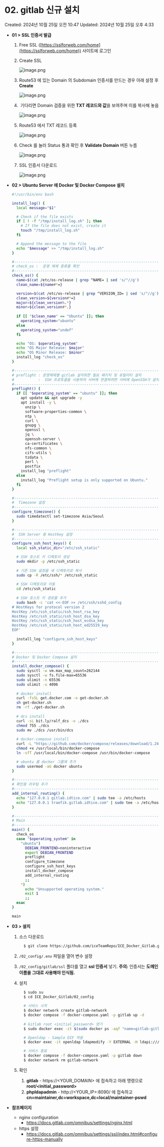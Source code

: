 # 02. gitlab 신규 설치

Created: 2024년 10월 25일 오전 10:47
Updated: 2024년 10월 25일 오후 4:33

- **01 > SSL 인증서 발급**
    1. Free SSL ([https://sslforweb.com/home](https://sslforweb.com/home)) 사이트에 로그인
    2. Create SSL
        
        ![image.png](/pictures/image.png)
        
    3. Route53 에 있는 Domain 의 Subdomain 인증서를 만드는 경우 아래 설정 후 **Create**
        
        ![image.png](/pictures/image%201.png)
        
    4.  기다리면 Domain 검증을 위한 **TXT 레코드와 값**을 보여주며 이를 복사해 놓음
        
        ![image.png](/pictures/image%202.png)
        
    5. Route53 에서 TXT 레코드 등록
        
        ![image.png](/pictures/image%203.png)
        
    6. Check 를 눌러 Status 통과 확인 후 **Validate Domain** 버튼 누름
        
        ![image.png](/pictures/image%204.png)
        
    7. SSL 인증서 다운로드
        
        ![image.png](/pictures/image%205.png)
        
    
- **02 > Ubuntu Server 에 Docker 및 Docker Compose 설치**
    
    ```bash
    #!/usr/bin/env bash

    install_log() {
      local message="$1"

      # Check if the file exists
      if [ ! -f "/tmp/install_log.sh" ]; then
        # If the file does not exist, create it
        touch "/tmp/install_log.sh"
      fi

      # Append the message to the file
      echo "$message" >> "/tmp/install_log.sh"
    }

    #----------------------------------------------------------------------
    # check_os :  운영 체제 종류를 확인
    #----------------------------------------------------------------------
    check_os() {
      name=$(cat /etc/os-release | grep ^NAME= | sed 's/"//g')
      clean_name=${name#*=}

      version=$(cat /etc/os-release | grep ^VERSION_ID= | sed 's/"//g')
      clean_version=${version#*=}
      major=${clean_version%.*}
      minor=${clean_version#*.}
      
      if [[ "$clean_name" == "Ubuntu" ]]; then
        operating_system="ubuntu"
      else
        operating_system="undef"
      fi

      echo "OS: $operating_system"
      echo "OS Major Release: $major"
      echo "OS Minor Release: $minor"
      install_log "check_os"
    }

    #----------------------------------------------------------------------
    # preflight : 운영체제별 gitlab 설치위한 필요 패키지 및 유틸리티 설치
    #           :  SSH 프로토콜을 사용하여 서버에 연결하려면 서버에 OpenSSH가 설치되어 있어야 하며, 포트 22가 열려 있어야 함
    #----------------------------------------------------------------------
    preflight() {
      if [[ "$operating_system" == "ubuntu" ]]; then
        apt update && apt upgrade -y
        apt install -y \
          unzip \
          software-properties-common \
          ntp \
          curl \
          gnupg \
          openssl \
          jq \
          openssh-server \
          ca-certificates \
          nfs-common \
          cifs-utils \
          tzdata \
          perl \
          postfix
        install_log "preflight"
      else
        install_log "Preflight setup is only supported on Ubuntu."
      fi
    }

    #----------------------------------------------------------------------
    #  Timezone 설정
    #----------------------------------------------------------------------
    configure_timezone() {
      sudo timedatectl set-timezone Asia/Seoul
    }

    #----------------------------------------------------------------------
    #  SSH Server 용 Hostkey 설정
    #----------------------------------------------------------------------
    configure_ssh_host_keys() {
      local ssh_static_dir="/etc/ssh_static"

      # SSH 호스트 키 디렉토리 생성
      sudo mkdir -p /etc/ssh_static
      
      # 기존 SSH 설정을 새 디렉토리로 복사
      sudo cp -R /etc/ssh/* /etc/ssh_static
      
      # SSH 디렉토리로 이동
      cd /etc/ssh_static
      
      # SSH 호스트 키 경로를 추가 
      sudo bash -c 'cat <<-EOF >> /etc/ssh/sshd_config
    # HostKeys for protocol version 2
    HostKey /etc/ssh_static/ssh_host_rsa_key
    HostKey /etc/ssh_static/ssh_host_dsa_key
    HostKey /etc/ssh_static/ssh_host_ecdsa_key
    HostKey /etc/ssh_static/ssh_host_ed25519_key
    EOF'
      
      install_log "configure_ssh_host_keys"
    }

    #----------------------------------------------------------------------
    # Docker 및 Docker Compose 설치
    #----------------------------------------------------------------------
    install_docker_compose() {
      sudo sysctl -w vm.max_map_count=262144
      sudo sysctl -w fs.file-max=65536
      sudo ulimit -n 65536
      sudo ulimit -u 4096
      
      # docker install
      curl -fsSL get.docker.com -o get-docker.sh
      sh get-docker.sh
      rm -rf ./get-docker.sh
      
      # dcs install
      curl -sL bit.ly/ralf_dcs -o ./dcs
      chmod 755 ./dcs
      sudo mv ./dcs /usr/bin/dcs
      
      # docker-compose install
      curl -L "https://github.com/docker/compose/releases/download/1.24.0/docker-compose-$(uname -s)-$(uname -m)" -o /usr/local/bin/docker-compose
      chmod +x /usr/local/bin/docker-compose
      ln -sfT /usr/local/bin/docker-compose /usr/bin/docker-compose

      # ubuntu 를 docker 그룹에 추가
      sudo usermod -aG docker ubuntu
    }

    #----------------------------------------------------------------------
    # 확인용 라우팅 추가
    #----------------------------------------------------------------------
    add_internal_routing() {
      echo "127.0.0.1 gitlab.idtice.com" | sudo tee -a /etc/hosts
      echo "127.0.0.1 traefik.gitlab.idtice.com" | sudo tee -a /etc/hosts 
    }

    #----------------------------------------------------------------------
    # Main
    #----------------------------------------------------------------------
    main() {
      check_os
      case "$operating_system" in
        "ubuntu")
          DEBIAN_FRONTEND=noninteractive
          export DEBIAN_FRONTEND 
          preflight
          configure_timezone
          configure_ssh_host_keys 
          install_docker_compose
          add_internal_routing
          ;;
        *)
          echo "Unsupported operating system."
          exit 1
          ;;
      esac
    }

    main
    ```

- **03 > 설치**
    1. 소스 다운로드
        ```bash
          $ git clone https://github.com/iceTeamRepo/ICE_Docker_Gitlab.git
        ```
    2. `/02_config/.env` 파일을 열어 변수 설정
    3. `/02_config/gitlab/ssl` 폴더를 열고 **ssl 인증서** 넣기. **주의:** 인증서는 **도메인 이름을 그대로 사용해야 인식됨.**
    4. 설치
        ```bash
          $ sudo su
          $ cd ICE_Docker_Gitlab/02_config
          
          # 서비스 시작
          $ docker network create gitlab-network
          $ docker compose -f docker-compose.yaml -p gitlab up -d
          
          # Gitlab root <initial_password> 얻기
          $ sudo docker exec -it $(sudo docker ps -aqf "name=gitlab-gitlab-1") grep 'Password:' /etc/gitlab/initial_root_password

          # Openldap - Sample DIF 적용
          $ docker exec -it openldap ldapmodify -Y EXTERNAL -H ldapi:/// -f /tmp/init.ldif

          # 서비스 종료
          $ docker compose -f docker-compose.yaml -p gitlab down
          $ docker network rm gitlab-network
        ```
  
     5. 확인
        1. **gitlab** - https://<YOUR_DOMAIN> 에 접속하고 아래 명령으로 **root/<initial_password>**
        2. **phpldapadmin** - http://<YOUR_IP>:8090/ 에 접속하고 **cn=maintainer,dc=workspace,dc=local/maintainer-pswd**

- **참조페이지**

  - nginx configuration
    - https://docs.gitlab.com/omnibus/settings/nginx.html
  - https 설정
    - https://docs.gitlab.com/omnibus/settings/ssl/index.html#configure-https-manually